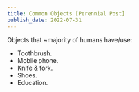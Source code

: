```yaml
---
title: Common Objects [Perennial Post]
publish_date: 2022-07-31
---
```


Objects that ~majority of humans have/use:

- Toothbrush.
- Mobile phone.
- Knife & fork.
- Shoes.   
- Education.  
